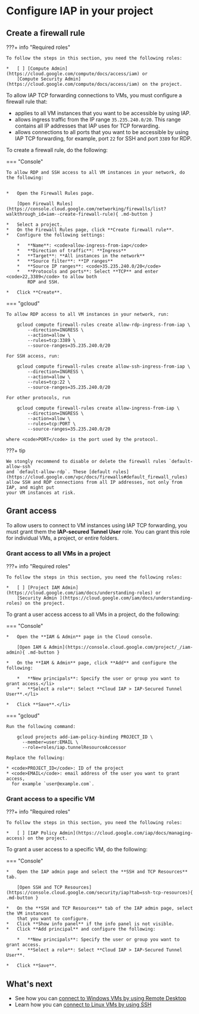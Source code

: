 # Configure IAP in your project

## Create a firewall rule

???+ info "Required roles"

    To follow the steps in this section, you need the following roles:
    
    *   [ ] [Compute Admin](https://cloud.google.com/compute/docs/access/iam) or
        [Compute Security Admin](https://cloud.google.com/compute/docs/access/iam) on the project.
        

To allow IAP TCP forwarding connections to VMs, you must configure a firewall rule that:

*   applies to all VM instances that you want to be accessible by using IAP.
*   allows ingress traffic from the IP range `35.235.240.0/20`. This
    range contains all IP addresses that IAP uses for TCP forwarding.
*   allows connections to all ports that you want to be accessible by
    using IAP TCP forwarding, for example, port `22` for SSH and port `3389` for RDP.

To create a firewall rule, do the following:


=== "Console"

    To allow RDP and SSH access to all VM instances in your network, do the following:


    *   Open the Firewall Rules page.

        [Open Firewall Rules](https://console.cloud.google.com/networking/firewalls/list?walkthrough_id=iam--create-firewall-rule){ .md-button }

    *   Select a project.
    *   On the Firewall Rules page, click **Create firewall rule**.
    *   Configure the following settings:

        *   **Name**: <code>allow-ingress-from-iap</code>
        *   **Direction of traffic**: **Ingress**
        *   **Target**: **All instances in the network**
        *   **Source filter**: **IP ranges**
        *   **Source IP ranges**: <code>35.235.240.0/20</code>
        *   **Protocols and ports**: Select **TCP** and enter <code>22,3389</code> to allow both
            RDP and SSH.

    *   Click **Create**.

=== "gcloud"

    To allow RDP access to all VM instances in your network, run:
    
        gcloud compute firewall-rules create allow-rdp-ingress-from-iap \
            --direction=INGRESS \
            --action=allow \
            --rules=tcp:3389 \
            --source-ranges=35.235.240.0/20
    
    For SSH access, run:
    
        gcloud compute firewall-rules create allow-ssh-ingress-from-iap \
            --direction=INGRESS \
            --action=allow \
            --rules=tcp:22 \
            --source-ranges=35.235.240.0/20
    
    For other protocols, run
    
        gcloud compute firewall-rules create allow-ingress-from-iap \
            --direction=INGRESS \
            --action=allow \
            --rules=tcp:PORT \
            --source-ranges=35.235.240.0/20
    
    where <code>PORT</code> is the port used by the protocol.

???+ tip

    We stongly recommend to disable or delete the firewall rules `default-allow-ssh` 
    and `default-allow-rdp`. These [default rules](https://cloud.google.com/vpc/docs/firewalls#default_firewall_rules) 
    allow SSH and RDP connections from all IP addresses, not only from IAP, and might put
    your VM instances at risk.
    
    
## Grant access

To allow users to connect to VM instances using IAP TCP forwarding, you must grant them
the **IAP-secured Tunnel User** role. You can grant this role for individual VMs, a project,
or entire folders.

### Grant access to all VMs in a project

???+ info "Required roles"

    To follow the steps in this section, you need the following roles:
    
    *   [ ] [Project IAM Admin](https://cloud.google.com/iam/docs/understanding-roles) or
        [Security Admin ](https://cloud.google.com/iam/docs/understanding-roles) on the project.
        


To grant a user access access to all VMs in a project, do the following:

=== "Console"

    *   Open the **IAM & Admin** page in the Cloud console.
    
        [Open IAM & Admin](https://console.cloud.google.com/project/_/iam-admin){ .md-button }

    *   On the **IAM & Admin** page, click **Add** and configure the following:
      
        *   **New principals**: Specify the user or group you want to grant access.</li>
        *   **Select a role**: Select **Cloud IAP > IAP-Secured Tunnel User**.</li>
    
    *   Click **Save**.</li>

=== "gcloud"

    Run the following command:

        gcloud projects add-iam-policy-binding PROJECT_ID \
          --member=user:EMAIL \
          --role=roles/iap.tunnelResourceAccessor

    Replace the following:
    
    * <code>PROJECT_ID</code>: ID of the project
    * <code>EMAIL</code>: email address of the user you want to grant access,
      for example `user@example.com`.

### Grant access to a specific VM

???+ info "Required roles"

    To follow the steps in this section, you need the following roles:
    
    *   [ ] [IAP Policy Admin](https://cloud.google.com/iap/docs/managing-access) on the project.
    
To grant a user access to a specific VM, do the following:

=== "Console"

    *   Open the IAP admin page and select the **SSH and TCP Resources** tab.
    
        [Open SSH and TCP Resources](https://console.cloud.google.com/security/iap?tab=ssh-tcp-resources){ .md-button }
    
    *   On the **SSH and TCP Resources** tab of the IAP admin page, select the VM instances
        that you want to configure.
    *   Click **Show info panel** if the info panel is not visible.
    *   Click **Add principal** and configure the following:
    
        *   **New principals**: Specify the user or group you want to grant access.
        *   **Select a role**: Select **Cloud IAP > IAP-Secured Tunnel User**.
      
    *   Click **Save**.

## What's next

*   See how you can [connect to Windows VMs by using Remote Desktop](connect-windows.md)
*   Learn how you can [connect to Linux VMs by using SSH](connect-linux.md)
